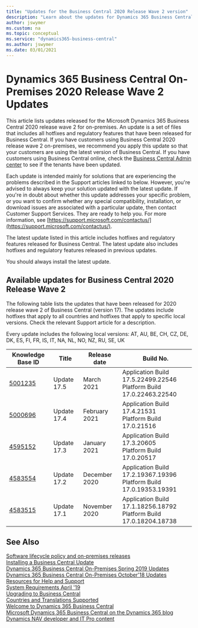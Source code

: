 ```yaml
---
title: "Updates for the Business Central 2020 Release Wave 2 version"
description: "Learn about the updates for Dynamics 365 Business Central 2020 Release Wave 2 on-premises deployments."
author: jswymer
ms.custom: na
ms.topic: conceptual
ms.service: "dynamics365-business-central"
ms.author: jswymer
ms.date: 03/01/2021
---
```


# Dynamics 365 Business Central On-Premises 2020 Release Wave 2 Updates

This article lists updates released for the Microsoft Dynamics 365 Business Central 2020 release wave 2 for on-premises. An update is a set of files that includes all hotfixes and regulatory features that have been released for Business Central. If you have customers using Business Central 2020 release wave 2 on-premises, we recommend you apply this update so that your customers are using the latest version of Business Central. If you have customers using Business Central online, check the [Business Central Admin center](../administration/tenant-admin-center.md) to see if the tenants have been updated.  

Each update is intended mainly for solutions that are experiencing the problems described in the Support articles linked to below. However, you're advised to always keep your solution updated with the latest update. If you're in doubt about whether this update addresses your specific problem, or you want to confirm whether any special compatibility, installation, or download issues are associated with a particular update, then contact Customer Support Services. They are ready to help you. For more information, see [https://support.microsoft.com/contactus/](https://support.microsoft.com/contactus/).

The latest update listed in this article includes hotfixes and regulatory features released for Business Central. The latest update also includes hotfixes and regulatory features released in previous updates.  

You should always install the latest update.

## Available updates for Business Central 2020 Release Wave 2

The following table lists the updates that have been released for 2020 release wave 2 of Business Central (version 17). The updates include hotfixes that apply to all countries and hotfixes that apply to specific local versions. Check the relevant Support article for a description.

Every update includes the following local versions: AT, AU, BE, CH, CZ, DE, DK, ES, FI, FR, IS, IT, NA, NL, NO, NZ, RU, SE, UK

|Knowledge Base ID                                           |Title                |Release date  |Build No. |
|------------------------------------------------------------|---------------------|--------------|----------|
|[5001235](https://support.microsoft.com/help/5001235)|Update 17.5 |March 2021|Application Build 17.5.22499.22546</br>Platform Build 17.0.22463.22540|
|[5000696](https://support.microsoft.com/help/5000696)|Update 17.4 |February 2021|Application Build 17.4.21531</br>Platform Build 17.0.21516|
|[4595152](https://support.microsoft.com/help/4595152)|Update 17.3 |January 2021|Application Build 17.3.20605</br>Platform Build 17.0.20517|
|[4583554](https://support.microsoft.com/help/4583554)|Update 17.2 |December 2020|Application Build 17.2.19367.19396</br>Platform Build 17.0.19353.19391|
|[4583515](https://support.microsoft.com/help/4583515)|Update 17.1 |November 2020|Application Build 17.1.18256.18792</br>Platform Build 17.0.18204.18738|

## See Also

[Software lifecycle policy and on-premises releases](../terms/lifecycle-policy-on-premises.md)  
[Installing a Business Central Update](../upgrade/upgrading-cumulative-update-v15.md)  
[Dynamics 365 Business Central On-Premises Spring 2019 Updates](update-versions-14.md)  
[Dynamics 365 Business Central On-Premises October'18 Updates](update-versions-13.md)  
[Resources for Help and Support](../help-and-support.md)  
[System Requirements April '19](system-requirement-business-central.md)  
[Upgrading to Business Central](../upgrade/upgrading-to-business-central.md)  
[Countries and Translations Supported](../compliance/apptest-countries-and-translations.md)  
[Welcome to Dynamics 365 Business Central](/dynamics365/business-central/index)  
[Microsoft Dynamics 365 Business Central on the Dynamics 365 blog](https://cloudblogs.microsoft.com/dynamics365/it/product/business-central/)  
[Dynamics NAV developer and IT Pro content](/dynamics-nav/index)